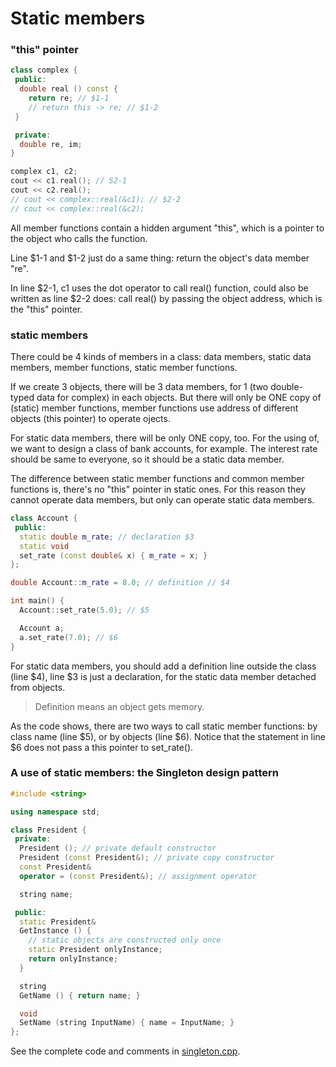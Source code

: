 # Static members

### "this" pointer

```cpp
class complex {
 public:
  double real () const {
    return re; // $1-1
    // return this -> re; // $1-2
 }

 private:
  double re, im;
}

complex c1, c2;
cout << c1.real(); // S2-1
cout << c2.real();
// cout << complex::real(&c1); // $2-2
// cout << complex::real(&c2);
```

All member functions contain a hidden argument "this", which is a pointer to the object who calls the function.

Line $1-1 and $1-2 just do a same thing: return the object's data member "re".

In line $2-1, c1 uses the dot operator to call real() function, could also be written as line $2-2 does: call real() by passing the object address, which is the "this" pointer.

### static members

There could be 4 kinds of members in a class: data members, static data members, member functions, static member functions.

If we create 3 objects, there will be 3 data members, for 1 (two double-typed data for complex) in each objects. But there will only be ONE copy of (static) member functions, member functions use address of different objects (this pointer) to operate ojects.

For static data members, there will be only ONE copy, too. For the using of, we want to design a class of bank accounts, for example. The interest rate should be same to everyone, so it should be a static data member.

The difference between static member functions and common member functions is, there's no "this" pointer in static ones. For this reason they cannot operate data members, but only can operate static data members.

```cpp
class Account {
 public:
  static double m_rate; // declaration $3
  static void
  set_rate (const double& x) { m_rate = x; }
};

double Account::m_rate = 8.0; // definition // $4

int main() {
  Account::set_rate(5.0); // $5

  Account a;
  a.set_rate(7.0); // $6
}
```

For static data members, you should add a definition line outside the class (line $4), line $3 is just a declaration, for the static data member detached from objects.

> Definition means an object gets memory.

As the code shows, there are two ways to call static member functions: by class name (line $5), or by objects (line $6). Notice that the statement in line $6 does not pass a this pointer to set\_rate().

### A use of static members: the Singleton design pattern

```cpp
#include <string>

using namespace std;

class President {
 private:
  President (); // private default constructor
  President (const President&); // private copy constructor
  const President&
  operator = (const President&); // assignment operator

  string name;

 public:
  static President&
  GetInstance () {
    // static objects are constructed only once
    static President onlyInstance;
    return onlyInstance;
  }

  string
  GetName () { return name; }

  void
  SetName (string InputName) { name = InputName; }
};
```

See the complete code and comments in [singleton.cpp](./codes/singleton.cpp).
